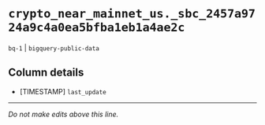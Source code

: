 # `crypto_near_mainnet_us._sbc_2457a9724a9c4a0ea5bfba1eb1a4ae2c`
`bq-1` | `bigquery-public-data`

## Column details
* [TIMESTAMP] `last_update`

-------------------------------------------------------------------------------
*Do not make edits above this line.*
